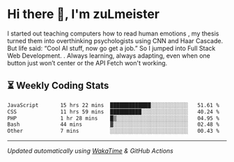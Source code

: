 # Hi there 👋, I'm zuLmeister

I started out teaching computers how to read human emotions , my thesis turned them into overthinking psychologists using CNN and Haar Cascade.
But life said: “Cool AI stuff, now go get a job.” So I jumped into Full Stack Web Development. .
Always learning, always adapting, even when one button just won’t center or the API Fetch won't working.

## ⏳ Weekly Coding Stats
<!--START_SECTION:waka-->

```txt
JavaScript       15 hrs 22 mins  █████████████░░░░░░░░░░░░   51.61 %
CSS              11 hrs 59 mins  ██████████░░░░░░░░░░░░░░░   40.24 %
PHP              1 hr 28 mins    █▒░░░░░░░░░░░░░░░░░░░░░░░   04.95 %
Bash             44 mins         ▓░░░░░░░░░░░░░░░░░░░░░░░░   02.48 %
Other            7 mins          ░░░░░░░░░░░░░░░░░░░░░░░░░   00.43 %
```

<!--END_SECTION:waka-->

---
*Updated automatically using [WakaTime](https://wakatime.com/) & GitHub Actions*
